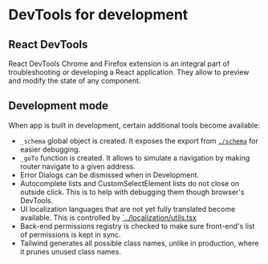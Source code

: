 # DevTools for development

## React DevTools

React DevTools Chrome and Firefox extension is an integral part of
troubleshooting or developing a React application. They allow to preview and
modify the state of any component.

## Development mode

When app is built in development, certain additional tools become available:

- `_schema` global object is created. It exposes the export from
  [`./schema`](../schema.ts) for easier debugging.
- `_goTo` function is created. It allows to simulate a navigation by making
  router navigate to a given address.
- Error Dialogs can be dismissed when in Development.
- Autocomplete lists and CustomSelectElement lists do not close on outside
  click. This is to help with debugging them though browser's DevTools.
- UI localization languages that are not yet fully translated become available.
  This is controlled by [`../localization/utils.tsx](../localization/utils.tsx)
- Back-end permissions registry is checked to make sure front-end's list of
  permissions is kept in sync.
- Tailwind generates all possible class names, unlike in production, where it
  prunes unused class names.
